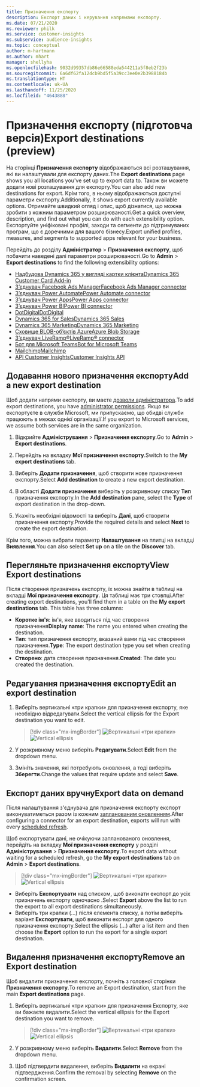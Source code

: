 ```yaml
---
title: Призначення експорту
description: Експорт даних і керування напрямами експорту.
ms.date: 07/21/2020
ms.reviewer: philk
ms.service: customer-insights
ms.subservice: audience-insights
ms.topic: conceptual
author: m-hartmann
ms.author: mhart
manager: shellyha
ms.openlocfilehash: 9032d99357db86e66588eda544211a5f8eb2f23b
ms.sourcegitcommit: 6a6df62fa12dcb9bd5f5a39cc3ee0e2b3988184b
ms.translationtype: HT
ms.contentlocale: uk-UA
ms.lasthandoff: 11/25/2020
ms.locfileid: "4643888"
---
```

# <a name="export-destinations-preview"></a><span data-ttu-id="852df-103">Призначення експорту (підготовча версія)</span><span class="sxs-lookup"><span data-stu-id="852df-103">Export destinations (preview)</span></span>

<span data-ttu-id="852df-104">На сторінці **Призначення експорту** відображаються всі розташування, які ви налаштували для експорту даних.</span><span class="sxs-lookup"><span data-stu-id="852df-104">The **Export destinations** page shows you all locations you've set up to export data to.</span></span> <span data-ttu-id="852df-105">Також ви можете додати нові розташування для експорту.</span><span class="sxs-lookup"><span data-stu-id="852df-105">You can also add new destinations for export.</span></span> <span data-ttu-id="852df-106">Крім того, в ньому відображаються доступні параметри експорту.</span><span class="sxs-lookup"><span data-stu-id="852df-106">Additionally, it shows export currently available options.</span></span> <span data-ttu-id="852df-107">Отримайте швидкий огляд і опис, щоб дізнатися, що можна зробити з кожним параметром розширюваності.</span><span class="sxs-lookup"><span data-stu-id="852df-107">Get a quick overview, description, and find out what you can do with each extensibility option.</span></span> <span data-ttu-id="852df-108">Експортуйте уніфіковані профілі, заходи та сегменти до підтримуваних програм, що є доречними для вашого бізнесу.</span><span class="sxs-lookup"><span data-stu-id="852df-108">Export unified profiles, measures, and segments to supported apps relevant for your business.</span></span>

<span data-ttu-id="852df-109">Перейдіть до розділу **Адміністратор** > **Призначення експорту**, щоб побачити наведені далі параметри розширюваності.</span><span class="sxs-lookup"><span data-stu-id="852df-109">Go to **Admin** > **Export destinations** to find the following extensibility options:</span></span>

- [<span data-ttu-id="852df-110">Надбудова Dynamics 365 у вигляді картки клієнта</span><span class="sxs-lookup"><span data-stu-id="852df-110">Dynamics 365 Customer Card Add-in</span></span>](customer-card-add-in.md)
- [<span data-ttu-id="852df-111">З’єднувач Facebook Ads Manager</span><span class="sxs-lookup"><span data-stu-id="852df-111">Facebook Ads Manager connector</span></span>](export-facebook.md)
- [<span data-ttu-id="852df-112">З’єднувач Power Automate</span><span class="sxs-lookup"><span data-stu-id="852df-112">Power Automate connector</span></span>](export-power-automate.md)
- [<span data-ttu-id="852df-113">З’єднувач Power Apps</span><span class="sxs-lookup"><span data-stu-id="852df-113">Power Apps connector</span></span>](export-power-apps.md)
- [<span data-ttu-id="852df-114">З’єднувач Power BI</span><span class="sxs-lookup"><span data-stu-id="852df-114">Power BI connector</span></span>](export-power-bi.md)
- [<span data-ttu-id="852df-115">DotDigital</span><span class="sxs-lookup"><span data-stu-id="852df-115">DotDigital</span></span>](export-dotdigital.md)
- [<span data-ttu-id="852df-116">Dynamics 365 for Sales</span><span class="sxs-lookup"><span data-stu-id="852df-116">Dynamics 365 Sales</span></span>](export-dynamics365-sales.md)
- [<span data-ttu-id="852df-117">Dynamics 365 Marketing</span><span class="sxs-lookup"><span data-stu-id="852df-117">Dynamics 365 Marketing</span></span>](export-dynamics365-marketing.md)
- [<span data-ttu-id="852df-118">Сховище BLOB-об’єктів Azure</span><span class="sxs-lookup"><span data-stu-id="852df-118">Azure Blob Storage</span></span>](export-azure-blob-storage.md)
- [<span data-ttu-id="852df-119">З’єднувач LiveRamp&reg;</span><span class="sxs-lookup"><span data-stu-id="852df-119">LiveRamp&reg; connector</span></span>](export-liveramp.md)
- [<span data-ttu-id="852df-120">Бот для Microsoft Teams</span><span class="sxs-lookup"><span data-stu-id="852df-120">Bot for Microsoft Teams</span></span>](export-teams-bot.md)
- [<span data-ttu-id="852df-121">Mailchimp</span><span class="sxs-lookup"><span data-stu-id="852df-121">Mailchimp</span></span>](export-mailchimp.md)
- [<span data-ttu-id="852df-122">API Customer Insights</span><span class="sxs-lookup"><span data-stu-id="852df-122">Customer Insights API</span></span>](apis.md)

## <a name="add-a-new-export-destination"></a><span data-ttu-id="852df-123">Додавання нового призначення експорту</span><span class="sxs-lookup"><span data-stu-id="852df-123">Add a new export destination</span></span>

<span data-ttu-id="852df-124">Щоб додати напрями експорту, ви маєте [дозволи адміністратора](permissions.md).</span><span class="sxs-lookup"><span data-stu-id="852df-124">To add export destinations, you have [administrator permissions](permissions.md).</span></span> <span data-ttu-id="852df-125">Якщо ви експортуєте в служби Microsoft, ми припускаємо, що обидві служби працюють в межах однієї організації.</span><span class="sxs-lookup"><span data-stu-id="852df-125">If you export to Microsoft services, we assume both services are in the same organization.</span></span>

1. <span data-ttu-id="852df-126">Відкрийте **Адміністрування** > **Призначення експорту**.</span><span class="sxs-lookup"><span data-stu-id="852df-126">Go to **Admin** > **Export destinations**.</span></span>

1. <span data-ttu-id="852df-127">Перейдіть на вкладку **Мої призначення експорту**.</span><span class="sxs-lookup"><span data-stu-id="852df-127">Switch to the **My export destinations** tab.</span></span>

1. <span data-ttu-id="852df-128">Виберіть **Додати призначення**, щоб створити нове призначення експорту.</span><span class="sxs-lookup"><span data-stu-id="852df-128">Select **Add destination** to create a new export destination.</span></span>

1. <span data-ttu-id="852df-129">В області **Додати призначення** виберіть у розкривному списку **Тип** призначення експорту.</span><span class="sxs-lookup"><span data-stu-id="852df-129">In the **Add destination** pane, select the **Type** of export destination in the drop-down.</span></span>

1. <span data-ttu-id="852df-130">Укажіть необхідні відомості та виберіть **Далі**, щоб створити призначення експорту.</span><span class="sxs-lookup"><span data-stu-id="852df-130">Provide the required details and select **Next** to create the export destination.</span></span>

<span data-ttu-id="852df-131">Крім того, можна вибрати параметр **Налаштування** на плитці на вкладці **Виявлення**.</span><span class="sxs-lookup"><span data-stu-id="852df-131">You can also select **Set up** on a tile on the **Discover** tab.</span></span>

## <a name="view-export-destinations"></a><span data-ttu-id="852df-132">Перегляньте призначення експорту</span><span class="sxs-lookup"><span data-stu-id="852df-132">View Export destinations</span></span>

<span data-ttu-id="852df-133">Після створення призначень експорту, їх можна знайти в таблиці на вкладці **Мої призначення експорту**. Ця таблиці має три стовпці.</span><span class="sxs-lookup"><span data-stu-id="852df-133">After creating export destinations, you'll find them in a table on the **My export destinations** tab. This table has three columns:</span></span>

- <span data-ttu-id="852df-134">**Коротке ім'я**: ім'я, яке вводиться під час створення призначення</span><span class="sxs-lookup"><span data-stu-id="852df-134">**Display name**: The name you entered when creating the destination.</span></span>
- <span data-ttu-id="852df-135">**Тип**: тип призначення експорту, вказаний вами під час створення призначення.</span><span class="sxs-lookup"><span data-stu-id="852df-135">**Type**: The export destination type you set when creating the destination.</span></span>
- <span data-ttu-id="852df-136">**Створено**: дата створення призначення.</span><span class="sxs-lookup"><span data-stu-id="852df-136">**Created**: The date you created the destination.</span></span>

## <a name="edit-an-export-destination"></a><span data-ttu-id="852df-137">Редагування призначення експорту</span><span class="sxs-lookup"><span data-stu-id="852df-137">Edit an export destination</span></span>

1. <span data-ttu-id="852df-138">Виберіть вертикальні «три крапки» для призначення експорту, яке необхідно відредагувати.</span><span class="sxs-lookup"><span data-stu-id="852df-138">Select the vertical ellipsis for the Export destination you want to edit.</span></span>

   > [!div class="mx-imgBorder"]
   > <span data-ttu-id="852df-139">![Вертикальні «три крапки»](media/export-destinations-page-ellipsis.png "Вертикальні «три крапки»")</span><span class="sxs-lookup"><span data-stu-id="852df-139">![Vertical ellipsis](media/export-destinations-page-ellipsis.png "Vertical ellipsis")</span></span>

1. <span data-ttu-id="852df-140">У розкривному меню виберіть **Редагувати**.</span><span class="sxs-lookup"><span data-stu-id="852df-140">Select **Edit** from the dropdown menu.</span></span>

1. <span data-ttu-id="852df-141">Змініть значення, які потребують оновлення, а тоді виберіть **Зберегти**.</span><span class="sxs-lookup"><span data-stu-id="852df-141">Change the values that require update and select **Save**.</span></span>

## <a name="export-data-on-demand"></a><span data-ttu-id="852df-142">Експорт даних вручну</span><span class="sxs-lookup"><span data-stu-id="852df-142">Export data on demand</span></span>

<span data-ttu-id="852df-143">Після налаштування з'єднувача для призначення експорту експорт виконуватиметься разом із кожним [запланованим оновленням](system.md#schedule-tab).</span><span class="sxs-lookup"><span data-stu-id="852df-143">After configuring a connector for an export destination, exports will run with every [scheduled refresh](system.md#schedule-tab).</span></span>

<span data-ttu-id="852df-144">Щоб експортувати дані, не очікуючи запланованого оновлення, перейдіть на вкладку **Мої призначення експорту** у розділі **Адміністрування** > **Призначення експорту**.</span><span class="sxs-lookup"><span data-stu-id="852df-144">To export data without waiting for a scheduled refresh, go the **My export destinations** tab on **Admin** > **Export destinations**.</span></span>

> [!div class="mx-imgBorder"]
> <span data-ttu-id="852df-145">![Вертикальні «три крапки»](media/export-destinations-page-ellipsis.png "Вертикальні «три крапки»")</span><span class="sxs-lookup"><span data-stu-id="852df-145">![Vertical ellipsis](media/export-destinations-page-ellipsis.png "Vertical ellipsis")</span></span>

- <span data-ttu-id="852df-146">Виберіть **Експортувати** над списком, щоб виконати експорт до усіх призначень експорту одночасно .</span><span class="sxs-lookup"><span data-stu-id="852df-146">Select **Export** above the list to run the export to all export destinations simultaneously.</span></span>
- <span data-ttu-id="852df-147">Виберіть три крапки (...) після елемента списку, а потім виберіть варіант **Експортувати**, щоб виконати експорт для одного призначення експорту.</span><span class="sxs-lookup"><span data-stu-id="852df-147">Select the ellipsis (...) after a list item and then choose the **Export** option to run the export for a single export destination.</span></span>

## <a name="remove-an-export-destination"></a><span data-ttu-id="852df-148">Видалення призначення експорту</span><span class="sxs-lookup"><span data-stu-id="852df-148">Remove an Export destination</span></span>

<span data-ttu-id="852df-149">Щоб видалити призначення експорту, почніть з головної сторінки **Призначення експорту**.</span><span class="sxs-lookup"><span data-stu-id="852df-149">To remove an Export destination, start from the main **Export destinations** page.</span></span>

1. <span data-ttu-id="852df-150">Виберіть вертикальні «три крапки» для призначення Експорту, яке ви бажаєте видалити.</span><span class="sxs-lookup"><span data-stu-id="852df-150">Select the vertical ellipsis for the Export destination you want to remove.</span></span>

   > [!div class="mx-imgBorder"]
   > <span data-ttu-id="852df-151">![Вертикальні «три крапки»](media/export-destinations-page-ellipsis.png "Вертикальні «три крапки»")</span><span class="sxs-lookup"><span data-stu-id="852df-151">![Vertical ellipsis](media/export-destinations-page-ellipsis.png "Vertical ellipsis")</span></span>

2. <span data-ttu-id="852df-152">У розкривному меню виберіть **Видалити**.</span><span class="sxs-lookup"><span data-stu-id="852df-152">Select **Remove** from the dropdown menu.</span></span>

3. <span data-ttu-id="852df-153">Щоб підтвердити видалення, виберіть **Видалити** на екрані підтвердження.</span><span class="sxs-lookup"><span data-stu-id="852df-153">Confirm the removal by selecting **Remove** on the confirmation screen.</span></span>

